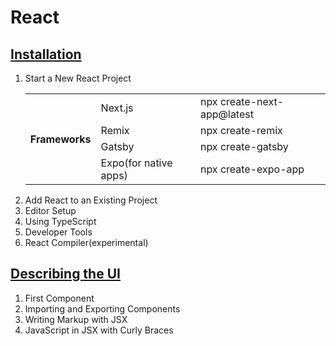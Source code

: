 <h1>React</h1>

<h2><a href="https://react.dev/learn/installation">Installation</a></h2>
<ol>
    <li>Start a New React Project</li>
    <table>
        <tr>
            <th rowspan="4">Frameworks</th>
            <td>Next.js</td>
            <td>npx create-next-app@latest</td>
        </tr>
        <tr>
            <td>Remix</td>
            <td>npx create-remix</td>   
        </tr>
        <tr>
            <td>Gatsby</td>
            <td>npx create-gatsby</td>   
        </tr>
        <tr>
            <td>Expo(for native apps)</td>
            <td>npx create-expo-app</td>   
        </tr>
    </table>
    <li>Add React to an Existing Project</li>
    <li>Editor Setup</li>
    <li>Using TypeScript</li>
    <li>Developer Tools</li>
    <li>React Compiler(experimental)</li>
</ol>

<h2><a href="">Describing the UI</a></h2>
<ol>
    <li>First Component</li>
    <li>Importing and Exporting Components</li>
    <li>Writing Markup with JSX</li>
    <li>JavaScript in JSX with Curly Braces</li>
</ol>